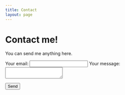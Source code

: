 ```yaml
---
title: Contact
layout: page
---
```

<!-- ![Profile Image]({{ site.url }}/{{ site.picture }})-->

<h1> Contact me! </h1>
<p>You can send me anything here.</p>


<form
  class="form"
  action="https://formspree.io/f/mjvpzlnd"
  method="POST"
>
  <label class="contactform">
    Your email:
    <input class="contactform" type="text" name="_replyto">
  </label>
  <label class="contactform">
    Your message:
    <textarea class="contactform" name="message"></textarea>
  </label>

  <!-- your other form fields go here -->

  <button type="submit">Send</button>
</form>



